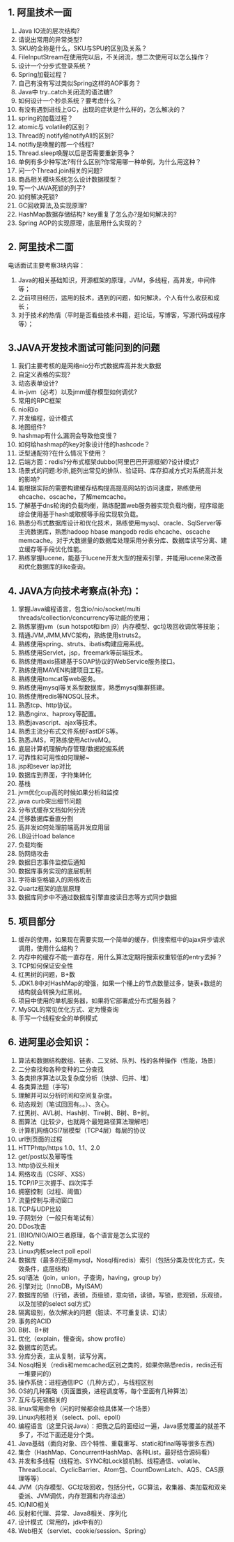 ## 1. 阿里技术一面

1. Java IO流的层次结构?
2. 请说出常用的异常类型?
3. SKU的全称是什么，SKU与SPU的区别及关系？
4. FileInputStream在使用完以后，不关闭流，想二次使用可以怎么操作？
5. 设计一个分步式登录系统？
6. Spring加载过程？
7. 自己有没有写过类似Spring这样的AOP事务？
8. Java中 try..catch关闭流的语法糖?
9. 如何设计一个秒杀系统？要考虑什么？
10. 有没有遇到进线上GC，出现的症状是什么样的，怎么解决的？
11. spring的加载过程？
12. atomic与 volatile的区别？
13. Thread的 notify给notifyAll的区别?
14. notifiy是唤醒的那一个线程?
15. Thread.sleep唤醒以后是否需要重新竞争？
16. 单例有多少种写法?有什么区别?你常用哪一种单例，为什么用这种？
17. 问一个Thread.join相关的问题?
18. 商品相关模块系统怎么设计数据模型？
19. 写一个JAVA死锁的列子?
20. 如何解决死锁?
21. GC回收算法,及实现原理?
22. HashMap数据存储结构? key重复了怎么办?是如何解决的?
23. Spring AOP的实现原理，底层用什么实现的？

## 2. 阿里技术二面

电话面试主要考察3块内容：

1. Java的相关基础知识，开源框架的原理，JVM，多线程，高并发，中间件等；
2. 之前项目经历，运用的技术，遇到的问题，如何解决，个人有什么收获和成长；
3. 对于技术的热情（平时是否看些技术书籍，逛论坛，写博客，写源代码或程序等）；





## 3.JAVA开发技术面试可能问到的问题

1. 我们主要考核的是网络nio分布式数据库高并发大数据
2. 自定义表格的实现?
3. 动态表单设计?
4. in-jvm（必考）以及jmm缓存模型如何调优?
5. 常用的RPC框架
6. nio和io
7. 并发编程，设计模式
8. 地图组件?
9. hashmap有什么漏洞会导致他变慢？
10. 如何给hashmap的key对象设计他的hashcode？
11. 泛型通配符?在什么情况下使用？
12. 后端方面：redis?分布式框架dubbo(阿里巴巴开源框架)?设计模式?
13. 场景式的问题:秒杀,能列出常见的排队、验证码、库存扣减方式对系统高并发的影响?
14. 能根据实际的需要构建缓存结构提高提高网站的访问速度，熟练使用ehcache、oscache，了解memcache。
15. 了解基于dns轮询的负载均衡，熟练配置web服务器实现负载均衡，程序级能综合使用基于hash或取模等手段实现软负载。
16. 熟悉分布式数据库设计和优化技术，熟练使用mysql、oracle、SqlServer等主流数据库，熟悉hadoop hbase mangodb redis ehcache、oscache memcache。对于大数据量的数据库处理采用分表分库、数据库读写分离、建立缓存等手段优化性能。
17. 熟练掌握lucene，能基于lucene开发大型的搜索引擎，并能用lucene来改善和优化数据库的like查询。

## 4. JAVA方向技术考察点(补充)：

1. 掌握Java编程语言，包含io/nio/socket/multi threads/collection/concurrency等功能的使用；
2. 熟练掌握jvm（sun hotspot和ibm j9）内存模型、gc垃圾回收调优等技能；
3. 精通JVM,JMM,MVC架构，熟练使用struts2。
4. 熟练使用spring、struts、ibatis构建应用系统。
5. 熟练使用Servlet，jsp，freemark等前端技术。
6. 熟练使用axis搭建基于SOAP协议的WebService服务接口。
7. 熟练使用MAVEN构建项目工程。
8. 熟练使用tomcat等web服务。
9. 熟练使用mysql等关系型数据库，熟悉mysql集群搭建。
10. 熟练使用redis等NOSQL技术。
11. 熟悉tcp、http协议。
12. 熟悉nginx、haproxy等配置。
13. 熟悉javascript、ajax等技术。
14. 熟悉主流分布式文件系统FastDFS等。
15. 熟悉JMS，可熟练使用ActiveMQ。
16. 底层计算机理解内存管理/数据挖掘系统
17. 可靠性和可用性如何理解~
18. jsp和sever lap对比
19. 数据库到界面，字符集转化
20. 基栈
21. jvm优化cup高的时候如果分析和监控
22. java curb突出细节问题
23. 分布式缓存文档如何分流
24. 迁移数据库垂直分割
25. 高并发如何处理前端高并发应用层
26. LB设计load balance
27. 负载均衡
28. 防网络攻击
29. 数据日志事件监控后通知
30. 数据库事务实现的底层机制
31. 字符串空格输入的网络攻击
32. Quartz框架的底层原理
33. 数据库同步中不通过数据库引擎直接读日志等方式同步数据

## 5. 项目部分

1. 缓存的使用，如果现在需要实现一个简单的缓存，供搜索框中的ajax异步请求调用，使用什么结构？
2. 内存中的缓存不能一直存在，用什么算法定期将搜索权重较低的entry去掉？
3. TCP如何保证安全性
4. 红黑树的问题，B+数
5. JDK1.8中对HashMap的增强，如果一个桶上的节点数量过多，链表+数组的结构就会转换为红黑树。
6. 项目中使用的单机服务器，如果将它部署成分布式服务器？
7. MySQL的常见优化方式、定为慢查询
8. 手写一个线程安全的单例模式

## 6. 进阿里必会知识：

1. 算法和数据结构数组、链表、二叉树、队列、栈的各种操作（性能，场景）
2. 二分查找和各种变种的二分查找
3. 各类排序算法以及复杂度分析（快排、归并、堆）
4. 各类算法题（手写）
5. 理解并可以分析时间和空间复杂度。
6. 动态规划（笔试回回有。。）、贪心。
7. 红黑树、AVL树、Hash树、Tire树、B树、B+树。
8. 图算法（比较少，也就两个最短路径算法理解吧）
9. 计算机网络OSI7层模型（TCP4层）每层的协议
10. url到页面的过程
11. HTTPhttp/https 1.0、1.1、2.0
12. get/post以及幂等性
13. http协议头相关
14. 网络攻击（CSRF、XSS）
15. TCP/IP三次握手、四次挥手
16. 拥塞控制（过程、阈值）
17. 流量控制与滑动窗口
18. TCP与UDP比较
19. 子网划分（一般只有笔试有）
20. DDos攻击
21. (B)IO/NIO/AIO三者原理，各个语言是怎么实现的
22. Netty
23. Linux内核select poll epoll
24. 数据库（最多的还是mysql，Nosql有redis）索引（包括分类及优化方式，失效条件，底层结构）
25. sql语法（join，union，子查询，having，group by）
26. 引擎对比（InnoDB，MyISAM）
27. 数据库的锁（行锁，表锁，页级锁，意向锁，读锁，写锁，悲观锁，乐观锁，以及加锁的select sql方式）
28. 隔离级别，依次解决的问题（脏读、不可重复读、幻读）
29. 事务的ACID
30. B树、B+树
31. 优化（explain，慢查询，show profile）
32. 数据库的范式。
33. 分库分表，主从复制，读写分离。
34. Nosql相关（redis和memcached区别之类的，如果你熟悉redis，redis还有一堆要问的）
35. 操作系统：进程通信IPC（几种方式），与线程区别
36. OS的几种策略（页面置换，进程调度等，每个里面有几种算法）
37. 互斥与死锁相关的
38. linux常用命令（问的时候都会给具体某一个场景）
39. Linux内核相关（select、poll、epoll）
40. 编程语言（这里只说Java）：把我之后的面经过一遍，Java感觉覆盖的就差不多了，不过下面还是分个类。
41. Java基础（面向对象、四个特性、重载重写、static和final等等很多东西）
42. 集合（HashMap、ConcurrentHashMap、各种List，最好结合源码看）
43. 并发和多线程（线程池、SYNC和Lock锁机制、线程通信、volatile、ThreadLocal、CyclicBarrier、Atom包、CountDownLatch、AQS、CAS原理等等）
44. JVM（内存模型、GC垃圾回收，包括分代，GC算法，收集器、类加载和双亲委派、JVM调优，内存泄漏和内存溢出）
45. IO/NIO相关
46. 反射和代理、异常、Java8相关、序列化
47. 设计模式（常用的，jdk中有的）
48. Web相关（servlet、cookie/session、Spring）